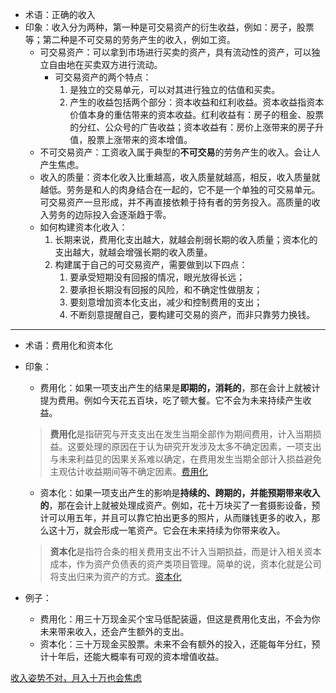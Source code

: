 -   术语：正确的收入
-   印象：收入分为两种，第一种是可交易资产的衍生收益，例如：房子，股票等；第二种是不可交易的劳务产生的收入，例如工资。
    - 可交易资产：可以拿到市场进行买卖的资产，具有流动性的资产，可以独立自由地在买卖双方进行流动。
        - 可交易资产的两个特点：
            1. 是独立的交易单元，可以对其进行独立的估值和买卖。
            2. 产生的收益包括两个部分：资本收益和红利收益。资本收益指资本价值本身的重估带来的资本收益。红利收益有：房子的租金、股票的分红、公众号的广告收益；资本收益有：房价上涨带来的房子升值，股票上涨带来的资本增值。
    - 不可交易资产：工资收入属于典型的**不可交易**的劳务产生的收入。会让人产生焦虑。
    - 收入的质量：资本化收入比重越高，收入质量就越高，相反，收入质量就越低。劳务是和人的肉身结合在一起的，它不是一个单独的可交易单元。可交易资产一旦形成，并不再直接依赖于持有者的劳务投入。高质量的收入劳务的边际投入会逐渐趋于零。
    - 如何构建资本化收入：
        1. 长期来说，费用化支出越大，就越会削弱长期的收入质量；资本化的支出越大，就越会增强长期的收入质量。
        2. 构建属于自己的可交易资产，需要做到以下四点：
            1. 要承受短期没有回报的情况，眼光放得长远；
            2. 要承担长期没有回报的风险，和不确定性做朋友；
            3. 要刻意增加资本化支出，减少和控制费用的支出；
            4. 不断刻意提醒自己，要构建可交易的资产，而非只靠劳力换钱。

_____________________________________________

-   术语：费用化和资本化
-   印象：
    - 费用化：如果一项支出产生的结果是**即期的，消耗的**，那在会计上就被计提为费用。例如今天花五百块，吃了顿大餐。它不会为未来持续产生收益。
    > **费用化**是指研究与开支支出在发生当期全部作为期间费用，计入当期损益。这要处理的原因在于认为研究开发涉及太多不确定因素，一项支出与未来利益见的因果关系难以确定，在费用发生当期全部计入损益避免主观估计收益期间等不确定因素。[费用化](http://wiki.mbalib.com/zh-tw/%E8%B4%B9%E7%94%A8%E5%8C%96)

    - 资本化：如果一项支出产生的影响是**持续的、跨期的，并能预期带来收入的**，那在会计上就被处理成资产。例如，花十万块买了一套摄影设备，预计可以用五年，并且可以靠它拍出更多的照片，从而赚钱更多的收入，那么这十万，就会形成一笔资产。它会在未来持续为你带来收入。
    > **资本化**是指符合条的相关费用支出不计入当期损益，而是计入相关资本成本，作为资产负债表的资产类项目管理。简单的说，资本化就是公司将支出归来为资产的方式。[资本化](http://wiki.mbalib.com/zh-tw/%E8%B5%84%E6%9C%AC%E5%8C%96)
-   例子：
    - 费用化：用三十万现金买个宝马低配装逼，但这是费用化支出，不会为你未来带来收入，还会产生额外的支出。
    - 资本化：三十万现金买股票。未来不会有额外的投入，还能每年分红，预计十年后，还能大概率有可观的资本增值收益。


[收入姿势不对，月入十万也会焦虑](http://mp.weixin.qq.com/s/lzO1J4yrawnn7utazloAOQ)












